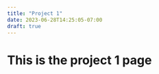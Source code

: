 ```yaml
---
title: "Project 1"
date: 2023-06-28T14:25:05-07:00
draft: true
---
```


# This is the project 1 page
